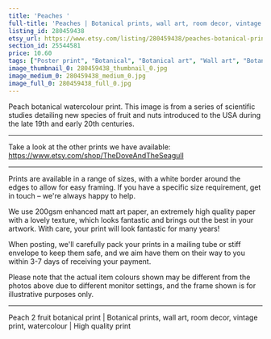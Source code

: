 ```yaml
---
title: 'Peaches '
full-title: 'Peaches | Botanical prints, wall art, room decor, vintage print, watercolour | High quality print'
listing_id: 280459438
etsy_url: https://www.etsy.com/listing/280459438/peaches-botanical-prints-wall-art-room?utm_source=site&utm_medium=api&utm_campaign=api
section_id: 25544581
price: 10.60
tags: ["Poster print", "Botanical", "Botanical art", "Wall art", "Botanical poster", "Vintage", "Plant", "Watercolour", "Fruit", "Vintage print", "Peach", "High quality print", "USDA Pomological"]
image_thumbnail_0: 280459438_thumbnail_0.jpg
image_medium_0: 280459438_medium_0.jpg
image_full_0: 280459438_full_0.jpg
---
```

Peach botanical watercolour print. This image is from a series of scientific studies detailing new species of fruit and nuts introduced to the USA during the late 19th and early 20th centuries.

---

Take a look at the other prints we have available:
https://www.etsy.com/shop/TheDoveAndTheSeagull

---

Prints are available in a range of sizes, with a white border around the edges to allow for easy framing. If you have a specific size requirement, get in touch – we&#39;re always happy to help.

We use 200gsm enhanced matt art paper, an extremely high quality paper with a lovely texture, which looks fantastic and brings out the best in your artwork. With care, your print will look fantastic for many years!

When posting, we&#39;ll carefully pack your prints in a mailing tube or stiff envelope to keep them safe, and we aim have them on their way to you within 3-7 days of receiving your payment.

Please note that the actual item colours shown may be different from the photos above due to different monitor settings, and the frame shown is for illustrative purposes only.

---

Peach 2 fruit botanical print | Botanical prints, wall art, room decor, vintage print, watercolour | High quality print
